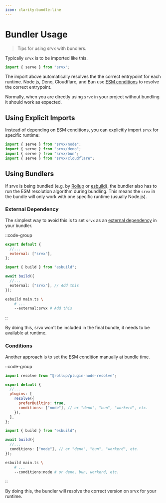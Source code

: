 ```yaml
---
icon: clarity:bundle-line
---
```


# Bundler Usage

> Tips for using srvx with bundlers.

Typically `srvx` is to be imported like this.

```js
import { serve } from "srvx";
```

The import above automatically resolves the the correct entrypoint for each runtime. Node.js, Deno, Cloudflare, and Bun use [ESM conditions](https://nodejs.org/api/esm.html#resolution-algorithm-specification) to resolve the correct entrypoint.

Normally, when you are directly using `srvx` in your project without bundling it should work as expected.

## Using Explicit Imports

Instead of depending on ESM conditions, you can explicitly import `srvx` for specific runtime:

```js
import { serve } from "srvx/node";
import { serve } from "srvx/deno";
import { serve } from "srvx/bun";
import { serve } from "srvx/cloudflare";
```

## Using Bundlers

If srvx is being bundled (e.g. by [Rollup](https://rollupjs.org/) or [esbuild](https://esbuild.github.io/)),
the bundler also has to run the ESM resolution algorithm during bundling.
This means the `srvx` in the bundle will only work with one specific runtime (usually Node.js).

### External Dependency

The simplest way to avoid this is to set `srvx` as an [external dependency](https://rollupjs.org/configuration-options/#external) in your bundler.

::code-group

```js [Rollup]
export default {
  //...
  external: ["srvx"],
};
```

```ts [esbuild]
import { build } from "esbuild";

await build({
  //...
  external: ["srvx"], // Add this
});
```

```bash [esbuild (CLI)]
esbuild main.ts \
    # ...
    --external:srvx # Add this
```

::

By doing this, srvx won't be included in the final bundle, it needs to be available at runtime.

### Conditions

Another approach is to set the ESM condition manually at bundle time.

::code-group

```js [Rollup]
import resolve from "@rollup/plugin-node-resolve";

export default {
  //...
  plugins: [
    resolve({
      preferBuiltins: true,
      conditions: ["node"], // or "deno", "bun", "workerd", etc.
    }),
  ],
};
```

```ts [esbuild]
import { build } from "esbuild";

await build({
  //...
  conditions: ["node"], // or "deno", "bun", "workerd", etc.
});
```

```bash [esbuild (CLI)]
esbuild main.ts \
    # ...
    --conditions:node # or deno, bun, workerd, etc.
```

::

By doing this, the bundler will resolve the correct version on srvx for your runtime.
